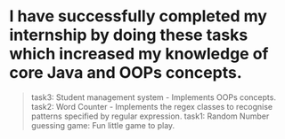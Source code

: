 # I have successfully completed my internship by doing these tasks which increased my knowledge of core Java and OOPs concepts.
>task3: Student management system - Implements OOPs concepts. <br>
>task2: Word Counter - Implements the regex classes to recognise patterns specified by regular expression.
>task1: Random Number guessing game: Fun little game to play.
